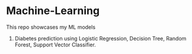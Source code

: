 # Machine-Learning

This repo showcases my ML models

1. Diabetes prediction using Logistic Regression, Decision Tree, Random Forest, Support Vector Classifier.
